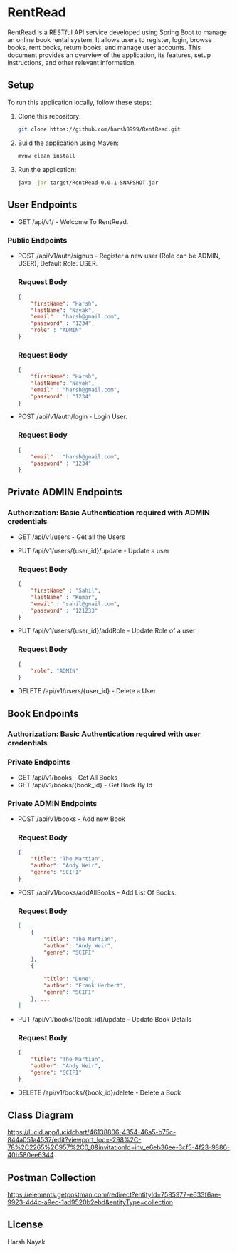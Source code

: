 # RentRead

RentRead is a RESTful API service developed using Spring Boot to manage an online book rental system. It allows users to register, login, browse books, rent books, return books, and manage user accounts. This document provides an overview of the application, its features, setup instructions, and other relevant information.

## Setup

To run this application locally, follow these steps:

1. Clone this repository:

   ```bash
   git clone https://github.com/harsh8999/RentRead.git
   ```

2. Build the application using Maven:
    ```bash
   mvnw clean install
   ```

3. Run the application:
    ```bash
    java -jar target/RentRead-0.0.1-SNAPSHOT.jar
    ```
    
## User Endpoints

- GET /api/v1/ - Welcome To RentRead.

### Public Endpoints
- POST /api/v1/auth/signup - Register a new user (Role can be ADMIN, USER), Default Role: USER.
    ### Request Body
    ```json
    {
    	"firstName": "Harsh",
        "lastName": "Nayak",
        "email" : "harsh@gmail.com",
        "password" : "1234",
        "role" : "ADMIN"
    }
    ```
    ### Request Body
    ```json
    {
    	"firstName": "Harsh",
        "lastName": "Nayak",
        "email" : "harsh@gmail.com",
        "password" : "1234"
    }
    ```
- POST /api/v1/auth/login - Login User.
    ### Request Body
    ```json
    {
        "email" : "harsh@gmail.com",
        "password" : "1234"
    }
    ```

## Private ADMIN Endpoints 
### Authorization: Basic Authentication required with ADMIN credentials


- GET /api/v1/users - Get all the Users
- PUT /api/v1/users/{user_id}/update - Update a user 
    ### Request Body
    ```json
    {
    	"firstName" : "Sahil",
        "lastName" : "Kumar",
        "email" : "sahil@gmail.com",
        "password" : "121233"
    }
    ```

- PUT /api/v1/users/{user_id}/addRole - Update Role of a user 
    ### Request Body
    ```json
    {
    	"role": "ADMIN"
    }
    ```
- DELETE /api/v1/users/{user_id} - Delete a User

## Book Endpoints
### Authorization: Basic Authentication required with user credentials

### Private Endpoints
- GET /api/v1/books - Get All Books
- GET /api/v1/books/{book_id} - Get Book By Id

### Private ADMIN Endpoints
- POST /api/v1/books - Add new Book 
    ### Request Body
    ```json
    {
        "title": "The Martian",
        "author": "Andy Weir",
        "genre": "SCIFI"
    }
    ```
- POST /api/v1/books/addAllBooks - Add List Of Books.
    ### Request Body
    ```json
    [
        {
            "title": "The Martian",
            "author": "Andy Weir",
            "genre": "SCIFI"
        },
        {
            
            "title": "Dune",
            "author": "Frank Herbert",
            "genre": "SCIFI"
        }, ...
    ]
    ```
- PUT /api/v1/books/{book_id}/update - Update Book Details
    ### Request Body
    ```json
    {
        "title": "The Martian",
        "author": "Andy Weir",
        "genre": "SCIFI"
    }
    ```
- DELETE /api/v1/books/{book_id}/delete - Delete a Book



## Class Diagram
https://lucid.app/lucidchart/46138806-4354-46a5-b75c-844a051a4537/edit?viewport_loc=-298%2C-78%2C2265%2C957%2C0_0&invitationId=inv_e6eb36ee-3cf5-4f23-9886-40b580ee6344


## Postman Collection
https://elements.getpostman.com/redirect?entityId=7585977-e633f6ae-9923-4d4c-a9ec-1ad9520b2ebd&entityType=collection

## License
Harsh Nayak
